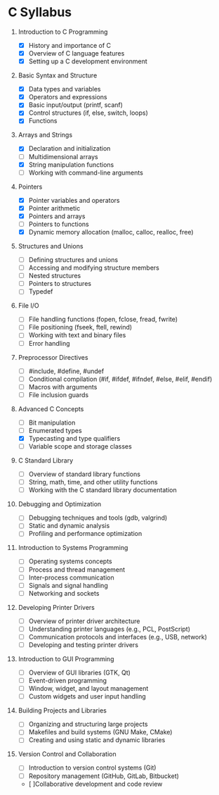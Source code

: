 # C Syllabus

1. Introduction to C Programming

   - [x] History and importance of C
   - [x] Overview of C language features
   - [x] Setting up a C development environment

2. Basic Syntax and Structure

   - [x] Data types and variables
   - [x] Operators and expressions
   - [x] Basic input/output (printf, scanf)
   - [x] Control structures (if, else, switch, loops)
   - [x] Functions

3. Arrays and Strings

   - [x] Declaration and initialization
   - [ ] Multidimensional arrays
   - [x] String manipulation functions
   - [ ] Working with command-line arguments

4. Pointers

   - [x] Pointer variables and operators
   - [x] Pointer arithmetic
   - [x] Pointers and arrays
   - [ ] Pointers to functions
   - [x] Dynamic memory allocation (malloc, calloc, realloc, free)

5. Structures and Unions

   - [ ] Defining structures and unions
   - [ ] Accessing and modifying structure members
   - [ ] Nested structures
   - [ ] Pointers to structures
   - [ ] Typedef

6. File I/O

   - [ ] File handling functions (fopen, fclose, fread, fwrite)
   - [ ] File positioning (fseek, ftell, rewind)
   - [ ] Working with text and binary files
   - [ ] Error handling

7. Preprocessor Directives

   - [ ] #include, #define, #undef
   - [ ] Conditional compilation (#if, #ifdef, #ifndef, #else, #elif, #endif)
   - [ ] Macros with arguments
   - [ ] File inclusion guards

8. Advanced C Concepts

   - [ ] Bit manipulation
   - [ ] Enumerated types
   - [x] Typecasting and type qualifiers
   - [ ] Variable scope and storage classes

9. C Standard Library

   - [ ] Overview of standard library functions
   - [ ] String, math, time, and other utility functions
   - [ ] Working with the C standard library documentation

10. Debugging and Optimization

    - [ ] Debugging techniques and tools (gdb, valgrind)
    - [ ] Static and dynamic analysis
    - [ ] Profiling and performance optimization

11. Introduction to Systems Programming

    - [ ] Operating systems concepts
    - [ ] Process and thread management
    - [ ] Inter-process communication
    - [ ] Signals and signal handling
    - [ ] Networking and sockets

12. Developing Printer Drivers

    - [ ] Overview of printer driver architecture
    - [ ] Understanding printer languages (e.g., PCL, PostScript)
    - [ ] Communication protocols and interfaces (e.g., USB, network)
    - [ ] Developing and testing printer drivers

13. Introduction to GUI Programming

    - [ ] Overview of GUI libraries (GTK, Qt)
    - [ ] Event-driven programming
    - [ ] Window, widget, and layout management
    - [ ] Custom widgets and user input handling

14. Building Projects and Libraries

    - [ ] Organizing and structuring large projects
    - [ ] Makefiles and build systems (GNU Make, CMake)
    - [ ] Creating and using static and dynamic libraries

15. Version Control and Collaboration
    - [ ] Introduction to version control systems (Git)
    - [ ] Repository management (GitHub, GitLab, Bitbucket)
    - [ ]Collaborative development and code review
